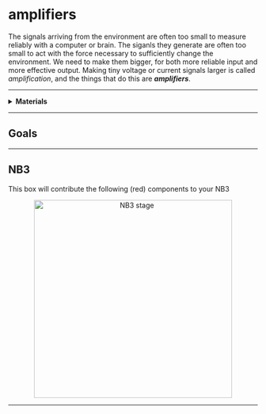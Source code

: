 # amplifiers

The signals arriving from the environment are often too small to measure reliably with a computer or brain. The siganls they generate are often too small to act with the force necessary to sufficiently change the environment. We need to make them bigger, for both more reliable input and more effective output. Making tiny voltage or current signals larger is called *amplification*, and the things that do this are ***amplifiers***.

----

<details><summary><b>Materials</b></summary><p>

Contents|Description| # |Data|Link|
:-------|:----------|:-:|:--:|:--:|
Audio Cable|3.5 mm to pins|1|-|-
LM741|OpAmp|1|[-D-](_data/datasheets/IRF510.pdf)|[-L-](https://uk.farnell.com/vishay/irf510pbf/mosfet-n-100v-5-6a-to-220ab/dp/1653658)
LM386N-4/NOPB|Audio-Amp|2|[-D-](_data/datasheets/IRF510.pdf)|[-L-](https://uk.farnell.com/vishay/irf510pbf/mosfet-n-100v-5-6a-to-220ab/dp/1653658)
Multimeter|Digital/Analog multimeter|1|-|-
USB Sound Card| USB Type-A to 3.5 mm in/out audio jacks|1|-|-

</p></details>

----

## Goals

----

## NB3

This box will contribute the following (red) components to your NB3

<p align="center">
<img src="_data/images/NB3_amplifiers.png" alt="NB3 stage" width="400" height="400">
<p>

----
